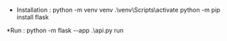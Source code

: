 * Installation :
python -m venv venv
.\venv\Scripts\activate
python -m pip install flask

*Run : python -m flask --app .\api.py run
